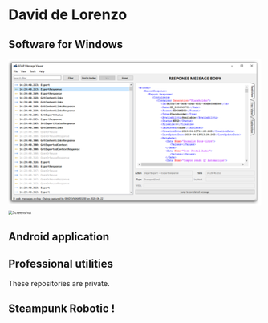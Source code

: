 # David de Lorenzo

## Software for Windows

![SOAP Message Viewer](https://github.com/Sphinkie/SOAP-Message-Viewer/blob/master/docs/images/Capture.png)
<img src="https://sphinkie.github.io/RegFineViewer/images/RegFineViewer_1.png" alt="Screenshot" style="zoom:50%;" />

## Android application


## Professional utilities

These repositories are private.

## Steampunk Robotic !

